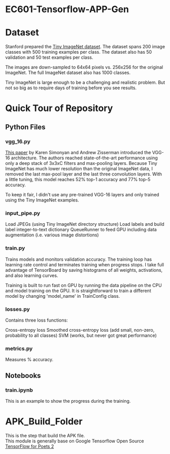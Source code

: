 # EC601-Tensorflow-APP-Gen
# Dataset
Stanford prepared the [Tiny ImageNet dataset](https://tiny-imagenet.herokuapp.com/). The dataset spans 200 image classes with 500 training examples per class. The dataset also has 50 validation and 50 test examples per class.

The images are down-sampled to 64x64 pixels vs. 256x256 for the original ImageNet. The full ImageNet dataset also has 1000 classes.

Tiny ImageNet is large enough to be a challenging and realistic problem. But not so big as to require days of training before you see results.

# Quick Tour of Repository
## Python Files
### vgg_16.py

[This paper](https://arxiv.org/pdf/1409.1556.pdf) by Karen Simonyan and Andrew Zisserman introduced the VGG-16 architecture. The authors reached state-of-the-art performance using only a deep stack of 3x3xC filters and max-pooling layers. Because Tiny ImageNet has much lower resolution than the original ImageNet data, I removed the last max-pool layer and the last three convolution layers. With a little tuning, this model reaches 52% top-1 accuracy and 77% top-5 accuracy.

To keep it fair, I didn't use any pre-trained VGG-16 layers and only trained using the Tiny ImageNet examples.

### input_pipe.py

Load JPEGs (using Tiny ImageNet directory structure)
Load labels and build label integer-to-text dictionary
QueueRunner to feed GPU
including data augmentation (i.e. various image distortions)
### train.py

Trains models and monitors validation accuracy. The training loop has learning rate control and terminates training when progress stops. I take full advantage of TensorBoard by saving histograms of all weights, activations, and also learning curves.

Training is built to run fast on GPU by running the data pipeline on the CPU and model training on the GPU. It is straightforward to train a different model by changing 'model_name' in TrainConfig class.

### losses.py

Contains three loss functions:

Cross-entropy loss
Smoothed cross-entropy loss (add small, non-zero, probability to all classes)
SVM (works, but never got great performance)
### metrics.py

Measures % accuracy.

## Notebooks
### train.ipynb

This is an example to show the progress during the training.<br>

# APK_Build_Folder
This is the step that build the APK file.<br>
This module is generally base on Google Tensorflow Open Source [TensorFlow for Poets 2](https://github.com/googlecodelabs/tensorflow-for-poets-2) <br>


